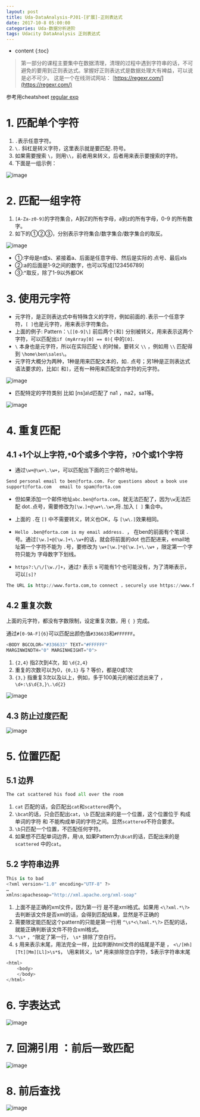 ```yaml
---
layout: post
title: Uda-DataAnalysis-PJ01-[扩展]-正则表达式
date: 2017-10-8 05:00:00
categories: Uda-数据分析进阶
tags: Udacity DataAnalysis 正则表达式
---
```

* content
{:toc}


> 第一部分的课程主要集中在数据清理，清理的过程中遇到字符串的话，不可避免的要用到正则表达式。掌握好正则表达式是数据处理大有裨益，可以说是必不可少。
> 这是一个在线测试网站： [https://regexr.com/](https://regexr.com/)

参考用cheatsheet [regular exp](https://autodrivegroup.slack.com/files/U76LP2KL3/F7JG9QHL2/davechild_regular-expressions.pdf)

# 1. 匹配单个字符

1. `.`表示任意字符。
2. `\.` 斜杠是转义字符，这里表示就是要匹配`.`符号。
3. 如果需要搜索 `\`，则用`\\`，前者用来转义，后者用来表示要搜索的字符。
4. 下面是一组示例：

![image](https://user-images.githubusercontent.com/18595935/31585125-148c47f8-b1f7-11e7-94f2-e711c0b88344.png)

# 2. 匹配一组字符
1. `[A-Za-z0-9]`的字符集合，A到Z的所有字母，a到z的所有字母，0-9 的所有数字。
2. 如下的①②③，分别表示字符集合/数字集合/数字集合的取反。

![image](https://user-images.githubusercontent.com/18595935/31585148-c541b3b2-b1f7-11e7-8070-e62fe3840e26.png)

- ①:字母是n或s、紧接着a、后面是任意字母、然后是实际的.点号、最后xls
- ②:a的后面是1-9之间的数字，也可以写成[123456789]
- ③:^取反，除了1-9以外都OK

# 3. 使用元字符
- 元字符，是正则表达式中有特殊含义的字符，例如前面的`.`表示一个任意字符，`[ ]`也是元字符，用来表示字符集合。
- 上面的例子: Pattern：`\[[0-9]\]`  前后两个`[`和`]` 分别被转义，用来表示这两个字符，可以匹配出`if (myArray[0] == 0){` 中的`[0]`.
- `\` 本身也是元字符，所以在实际匹配 `\` 的时候，要转义 `\\` ，例如用 `\\`  匹配得到  `\home\ben\sales\`。
- 元字符大概分为两种，1种是用来匹配文本的，如`.` 点号；另1种是正则表达式语法要求的，比如`[` 和`]`，还有一种用来匹配空白字符的元字符。

![image](https://user-images.githubusercontent.com/18595935/31585203-0d3959c6-b1f9-11e7-9231-9e34307deeea.png)

- 匹配特定的字符类别 比如 [ns]a\d匹配了 na1 ，na2，sa1等。

![image](https://user-images.githubusercontent.com/18595935/31585231-80cbfd80-b1f9-11e7-9890-a7e93df3e7ae.png)


# 4. 重复匹配

## 4.1 `+`1个以上字符,`*`0个或多个字符，`?`0个或1个字符

- 通过`\w+@\w+\.\w+`，可以匹配出下面的三个邮件地址。

```python
Send personal email to ben@forta.com. For questions about a book use 
support@forta.com	email to spam@forta.com 
```

- 但如果添加一个邮件地址`abc.ben@forta.com`，就无法匹配了，因为`\w`无法匹配 dot`.`点号，需要修改为`[\w.]+@\w+\.\w+`,将`.`加入 `[ ]` 集合中。

- 上面的 `.`在 `[]` 中不需要转义，转义也OK，与 `[\w\.]`效果相同。

- `Hello .ben@forta.com is my email address. `， 在ben的前面有个笔误 `.` 号。通过`[\w.]+@[\w.]+\.\w+`的话，就会将前面的dot 也匹配进来，email地址第一个字符不能为 `.`号，要修改为 `\w+[\w.]*@[\w.]+\.\w+` ，限定第一个字符只能为 字母数字下划线。

- `https?:\/\/[\w./]+`，通过`?` 表示 s 可能有1个也可能没有，为了清晰表示，可以`[s]?`

```python
The URL is http://www.forta.com,to connect ，securely use https://www.forta.com/ instead.
```


## 4.2 重复次数
上面的元字符，都没有字数限制，设定重复次数，用 `{ }` 完成。

通过`#[0-9A-F]{6}`可以匹配出颜色值`#336633`和`#FFFFFF`。

```python
<BODY BGCOLOR="#336633" TEXT="#FFFFFF"
MARGINWINDTH="0" MARGINHEIGHT="0">

```

1. `{2,4}` 指2次到4次，如 `\d{2,4}`  
2. 重复的次数可以为0，`{0,1}` 与 ? 等价，都是0或1次
3. `{3,}` 指重复3次以及以上，例如，多于100美元的被过滤出来了 ，`\d+:\$\d{3,}\.\d{2}`

![image](https://user-images.githubusercontent.com/18595935/31585545-8b476d30-b1fe-11e7-87f7-bf6db060e879.png)


## 4.3 防止过度匹配

![image](https://user-images.githubusercontent.com/18595935/31585558-d2f79948-b1fe-11e7-98f5-35b92862a351.png)




# 5. 位置匹配

## 5.1 边界

```python
The cat scattered his food all over the room 
```

1. `cat` 匹配的话，会匹配出`cat`和`scattered`两个。
2. `\bcat`的话，只会匹配出`cat`，`\b` 匹配出来的是一个位置，这个位置位于 构成单词的字符 和 不能构成单词的字符之间。显然`scattered`不符合要求。
3. `\b`只匹配一个位置，不匹配任何字符。
4. 如果想不匹配单词边界，用`\B`, 如果Pattern为`\Bcat`的话，匹配出来的是`scattered` 中的`cat`。

## 5.2 字符串边界

```python
This is to bad
<?xml version="1.0" encoding="UTF-8" ?>
…
xmlns:apachesoap="http://xml.apache.org/xml-soap"
```
1. 上面不是正确的xml文件，因为第一行 是不是xml格式。如果用 `<\?xml.*\?>`去判断该文件是否xml的话，会得到匹配结果，显然是不正确的
2. 需要限定能匹配这个pattern的只能是第一行用 `^\s*<\?xml.*\?>` 匹配的话，就能正确判断该文件不符合xml格式。
3. `^\s*` ，`^`限定了第一行， `\s*` 排除了空白行。
4. `$` 用来表示末尾，用法完全一样，比如判断html文件的结尾是不是</html> ， `<\/[Hh][Tt][Mm][Ll]>\s*$`， \用来转义，\s* 用来排除空白字符，$表示字符串末尾

```python
<html>
    <body>
    </body>
</html>
```

# 6. 字表达式

![image](https://user-images.githubusercontent.com/18595935/31585641-5a594ed0-b200-11e7-8301-be3b4c39666b.png)


# 7. 回溯引用 ：前后一致匹配

![image](https://user-images.githubusercontent.com/18595935/31585698-3298f674-b201-11e7-9888-3c3ea0aa6696.png)


# 8. 前后查找

![image](https://user-images.githubusercontent.com/18595935/31585711-6673242e-b201-11e7-89e0-90fc4cbf528d.png)